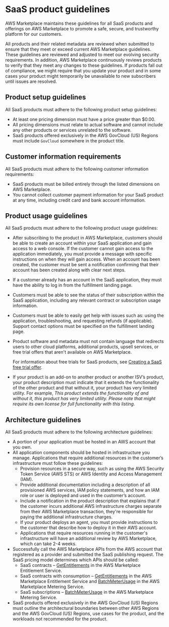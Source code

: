 # SaaS product guidelines<a name="saas-guidelines"></a>

AWS Marketplace maintains these guidelines for all SaaS products and offerings on AWS Marketplace to promote a safe, secure, and trustworthy platform for our customers\. 

All products and their related metadata are reviewed when submitted to ensure that they meet or exceed current AWS Marketplace guidelines\. These guidelines are reviewed and adjusted to meet our evolving security requirements\. In addition, AWS Marketplace continuously reviews products to verify that they meet any changes to these guidelines\. If products fall out of compliance, we might require that you update your product and in some cases your product might temporarily be unavailable to new subscribers until issues are resolved\.

## Product setup guidelines<a name="saas-guidelines-setup"></a>

All SaaS products must adhere to the following product setup guidelines:
+ At least one pricing dimension must have a price greater than $0\.00\.
+ All pricing dimensions must relate to actual software and cannot include any other products or services unrelated to the software\.
+ SaaS products offered exclusively in the AWS GovCloud \(US\) Regions must include `GovCloud` somewhere in the product title\.

## Customer information requirements<a name="saas-customer-information"></a>

All SaaS products must adhere to the following customer information requirements:
+ SaaS products must be billed entirely through the listed dimensions on AWS Marketplace\.
+ You cannot collect customer payment information for your SaaS product at any time, including credit card and bank account information\.

## Product usage guidelines<a name="saas-product-usage"></a>

All SaaS products must adhere to the following product usage guidelines:
+ After subscribing to the product in AWS Marketplace, customers should be able to create an account within your SaaS application and gain access to a web console\. If the customer cannot gain access to the application immediately, you must provide a message with specific instructions on when they will gain access\. When an account has been created, the customer must be sent a notification confirming that their account has been created along with clear next steps\. 
+ If a customer already has an account in the SaaS application, they must have the ability to log in from the fulfillment landing page\.
+ Customers must be able to see the status of their subscription within the SaaS application, including any relevant contract or subscription usage information\.
+ Customers must be able to easily get help with issues such as: using the application, troubleshooting, and requesting refunds \(if applicable\)\. Support contact options must be specified on the fulfillment landing page\.
+ Product software and metadata must not contain language that redirects users to other cloud platforms, additional products, upsell services, or free trial offers that aren't available on AWS Marketplace\.

  For information about free trials for SaaS products, see [Creating a SaaS free trial offer](saas-contracts.md#creating-a-saas-free-trial-offer)\.
+ If your product is an add\-on to another product or another ISV’s product, your product description must indicate that it extends the functionality of the other product and that without it, your product has very limited utility\. For example, *This product extends the functionality of <product name> and without it, this product has very limited utility\. Please note that <product name> might require its own license for full functionality with this listing\.*

## Architecture guidelines<a name="saas-architecture"></a>

All SaaS products must adhere to the following architecture guidelines:
+ A portion of your application must be hosted in an AWS account that you own\.
+ All application components should be hosted in infrastructure you manage\. Applications that require additional resources in the customer’s infrastructure must follow these guidelines:
  + Provision resources in a secure way, such as using the AWS Security Token Service \(AWS STS\) or AWS Identity and Access Management \(IAM\)\. 
  + Provide additional documentation including a description of all provisioned AWS services, IAM policy statements, and how an IAM role or user is deployed and used in the customer’s account\. 
  + Include a notification in the product description that explains that if the customer incurs additional AWS infrastructure charges separate from their AWS Marketplace transaction, they're responsible for paying the additional infrastructure charges\.
  + If your product deploys an agent, you must provide instructions to the customer that describe how to deploy it in their AWS account\.
  + Applications that require resources running in the customer's infrastructure will have an additional review by AWS Marketplace, which can take 2\-4 weeks\.
+ Successfully call the AWS Marketplace APIs from the AWS account that registered as a provider and submitted the SaaS publishing request\. The SaaS pricing model determines which APIs should be called:
  + SaaS contracts – [GetEntitlements](https://docs.aws.amazon.com/marketplaceentitlement/latest/APIReference/API_GetEntitlements.html) in the AWS Marketplace Entitlement Service\.
  + SaaS contracts with consumption – [GetEntitlements](https://docs.aws.amazon.com/marketplaceentitlement/latest/APIReference/API_GetEntitlements.html) in the AWS Marketplace Entitlement Service and [BatchMeterUsage](https://docs.aws.amazon.com/marketplacemetering/latest/APIReference/API_BatchMeterUsage.html) in the AWS Marketplace Metering Service\.
  + SaaS subscriptions – [BatchMeterUsage](https://docs.aws.amazon.com/marketplacemetering/latest/APIReference/API_BatchMeterUsage.html) in the AWS Marketplace Metering Service\.
+ SaaS products offered exclusively in the AWS GovCloud \(US\) Regions must outline the architectural boundaries between other AWS Regions and the AWS GovCloud \(US\) Regions, use cases for the product, and the workloads not recommended for the product\.
